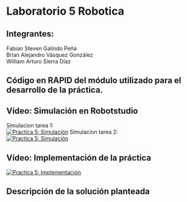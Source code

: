 # Laboratorio 5 Robotica

## Integrantes:

Fabian Steven Galindo Peña  
Brian Alejandro Vásquez González  
William Arturo Sierra Díaz  


## Código en RAPID del módulo utilizado para el desarrollo de la práctica.

## Vídeo: Simulación en Robotstudio 

Simulacion tarea 1:  
[![Practica 5: Simulación](https://img.youtube.com/vi/GLgyGINd8CE/0.jpg)](https://youtu.be/GLgyGINd8CE)
Simulacion tarea 2:  
[![Practica 5: Simulación](https://img.youtube.com/vi/ZEzRyouUXVY/0.jpg)](https://youtu.be/ZEzRyouUXVY)

## Vídeo: Implementación de la práctica

[![Practica 5: Implementación](https://img.youtube.com/vi/IqijvEmYyDo/0.jpg)](https://youtu.be/IqijvEmYyDo)

## Descripción de la solución planteada
